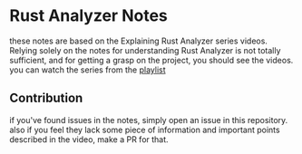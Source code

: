# Rust Analyzer Notes

these notes are based on the Explaining Rust Analyzer series videos. Relying solely on the notes for understanding Rust Analyzer is not totally sufficient, and for getting a grasp on the project, you should see the videos.
you can watch the series from the [playlist](https://www.youtube.com/playlist?list=PLhb66M_x9UmrqXhQuIpWC5VgTdrGxMx3y)


## Contribution

if you've found issues in the notes, simply open an issue in this repository. also if you feel they lack some piece of information and important points described in the video, make a PR for that.